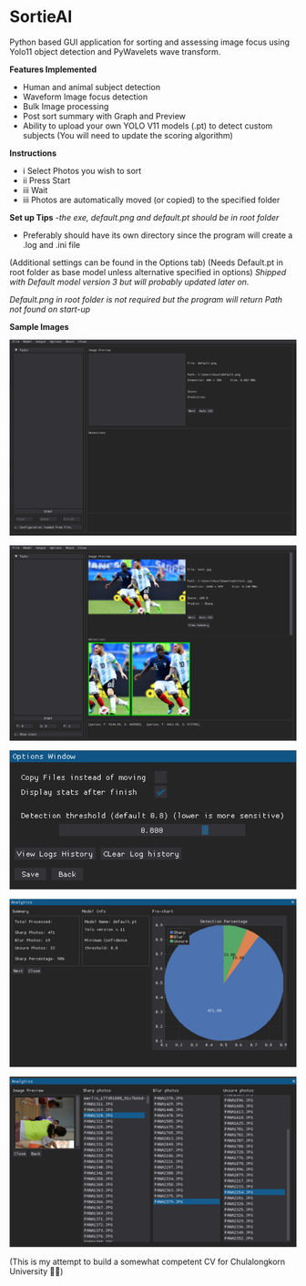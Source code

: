# SortieAI
Python based GUI application for sorting and assessing image focus using Yolo11 object detection and PyWavelets wave transform.

**Features Implemented**
- Human and animal subject detection
- Waveform Image focus detection
- Bulk Image processing
- Post sort summary with Graph and Preview
- Ability to upload your own YOLO V11 models (.pt) to detect custom subjects (You will need to update the scoring algorithm)

**Instructions**
- i Select Photos you wish to sort
- ii Press Start
- iii Wait
- iii Photos are automatically moved (or copied) to the specified folder

**Set up Tips**
-_the exe, default.png and default.pt should be in root folder_
- Preferably should have its own directory since the program will create a .log and .ini file   

(Additional settings can be found in the Options tab)
(Needs Default.pt in root folder as base model unless alternative specified in options)
_Shipped with Default model version 3 but will probably updated later on._

*Default.png in root folder is not required but the program will return Path not found on start-up*

**Sample Images**

![alt text](https://github.com/ILFforever/S0rtieAI/blob/main/image/startscr.png "Start Screen")

![alt text](https://github.com/ILFforever/S0rtieAI/blob/main/image/sample_detect2.png "Sample_detect")

![alt text](https://github.com/ILFforever/S0rtieAI/blob/main/image/options.png "Options")

![alt text](https://github.com/ILFforever/S0rtieAI/blob/main/image/summary%20(1).png "Summary")

![alt text](https://github.com/ILFforever/S0rtieAI/blob/main/image/summary%20(2).png "Summary2")

(This is my attempt to build a somewhat competent CV for Chulalongkorn University 🙏😭)
